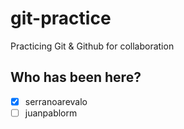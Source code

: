 # git-practice

Practicing Git &amp; Github for collaboration

## Who has been here?

- [x] serranoarevalo
- [ ] juanpablorm
